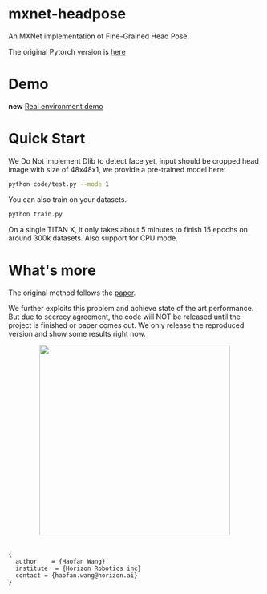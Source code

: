 # mxnet-headpose
An MXNet implementation of Fine-Grained Head Pose.

The original Pytorch version is [here](https://github.com/natanielruiz/deep-head-pose)

# Demo
**new** [Real environment demo](https://youtu.be/A0NOXThOouU)


# Quick Start
We Do Not implement Dlib to detect face yet, input should be cropped head image with size of 48x48x1, we provide a pre-trained model here:
```bash
python code/test.py --mode 1
```

You can also train on your datasets.
```bash
python train.py
```
On a single TITAN X, it only takes about 5 minutes to finish 15 epochs on around 300k datasets. Also support for CPU mode.

# What's more
The original method follows the [paper](https://arxiv.org/abs/1710.00925).

We further exploits this problem and achieve state of the art performance. But due to secrecy agreement, the code will NOT be released until the project is finished or paper comes out. We only release the reproduced version and show some results right now.

<div align="center">
  <img src="https://github.com/haofanwang/mxnet-headpose/blob/master/example.jpg" width="380"><br><br>
</div>


```
{
  author    = {Haofan Wang}
  institute  = {Horizon Robotics inc}
  contact = {haofan.wang@horizon.ai}
}
```
